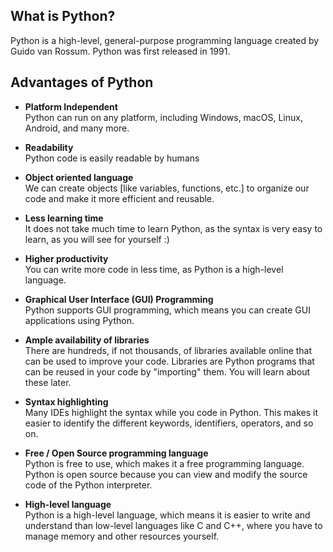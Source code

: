 ## What is Python?

Python is a high-level, general-purpose programming language created by Guido van Rossum.
Python was first released in 1991.

## Advantages of Python
- **Platform Independent**  <br>
        Python can run on any platform, including Windows, macOS, Linux, Android, and many more.

- **Readability**  <br>
        Python code is easily readable by humans

- **Object oriented language**  <br>
        We can create objects [like variables, functions, etc.] to organize our code and make it more efficient and reusable.

- **Less learning time**  <br>
        It does not take much time to learn Python, as the syntax is very easy to learn, as you will see for yourself :)

- **Higher productivity**  <br>
        You can write more code in less time, as Python is a high-level language.

- **Graphical User Interface (GUI) Programming**  <br>
        Python supports GUI programming, which means you can create GUI applications using Python.

- **Ample availability of libraries**  <br>
        There are hundreds, if not thousands, of libraries available online that can be used to improve your code.
        Libraries are Python programs that can be reused in your code by "importing" them. You will learn about these later.

- **Syntax highlighting**  <br>
        Many IDEs highlight the syntax while you code in Python. This makes it easier to identify the different keywords, identifiers, operators, and so on.

- **Free / Open Source programming language**  <br>
        Python is free to use, which makes it a free programming language.
        Python is open source because you can view and modify the source code of the Python interpreter.

- **High-level language**  <br>
        Python is a high-level language, which means it is easier to write and understand than low-level languages like C and C++, where you have to manage memory and other resources yourself.